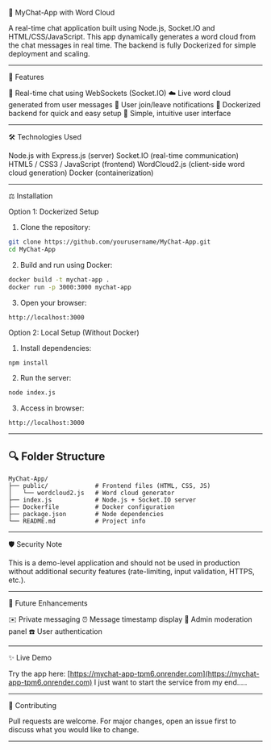  💬 MyChat-App with Word Cloud

A real-time chat application built using Node.js, Socket.IO and HTML/CSS/JavaScript. This app dynamically generates a word cloud from the chat messages in real time. The backend is fully Dockerized for simple deployment and scaling.

------

🚀 Features

 💬 Real-time chat using WebSockets (Socket.IO)
 ☁️ Live word cloud generated from user messages
 📆 User join/leave notifications
 📁 Dockerized backend for quick and easy setup
 🎨 Simple, intuitive user interface

------

 🛠️ Technologies Used

 Node.js with Express.js (server)
 Socket.IO (real-time communication)
 HTML5 / CSS3 / JavaScript (frontend)
 WordCloud2.js (client-side word cloud generation)
 Docker (containerization)

---

 ⚖️ Installation

 Option 1: Dockerized Setup

1. Clone the repository:

```bash
git clone https://github.com/yourusername/MyChat-App.git
cd MyChat-App
```

2. Build and run using Docker:

```bash
docker build -t mychat-app .
docker run -p 3000:3000 mychat-app
```

3. Open your browser:

```
http://localhost:3000
```

 Option 2: Local Setup (Without Docker)

1. Install dependencies:

```bash
npm install
```

2. Run the server:

```bash
node index.js
```

3. Access in browser:

```
http://localhost:3000
```

---

## 🔍 Folder Structure

```
MyChat-App/
├── public/             # Frontend files (HTML, CSS, JS)
│   └── wordcloud2.js   # Word cloud generator
├── index.js            # Node.js + Socket.IO server
├── Dockerfile          # Docker configuration
├── package.json        # Node dependencies
└── README.md           # Project info
```

---

 🛡️ Security Note

This is a demo-level application and should not be used in production without additional security features (rate-limiting, input validation, HTTPS, etc.).

---

 🚀 Future Enhancements

 ✉️ Private messaging
 ⏰ Message timestamp display
 🔧 Admin moderation panel
 ☎️ User authentication

---

 ✨ Live Demo

Try the app here: [https://mychat-app-tpm6.onrender.com](https://mychat-app-tpm6.onrender.com)
I just want to start the service from my end.....

---

 🙌 Contributing

Pull requests are welcome. For major changes, open an issue first to discuss what you would like to change.

---

